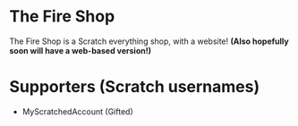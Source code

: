 # The Fire Shop

The Fire Shop is a Scratch everything shop, with a website!
**(Also hopefully soon will have a web-based version!)**

# Supporters (Scratch usernames)

- MyScratchedAccount (Gifted)
